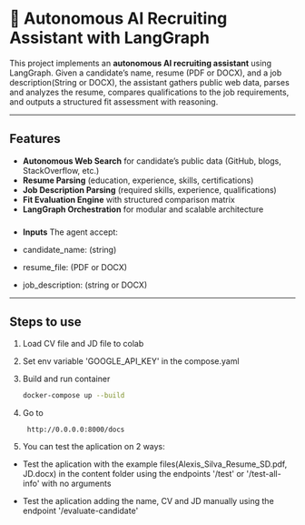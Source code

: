 # 🤖 Autonomous AI Recruiting Assistant with LangGraph

This project implements an **autonomous AI recruiting assistant** using LangGraph. Given a candidate’s name, resume (PDF or DOCX), and a job description(String or DOCX), the assistant gathers public web data, parses and analyzes the resume, compares qualifications to the job requirements, and outputs a structured fit assessment with reasoning.

---

## Features

- **Autonomous Web Search** for candidate’s public data (GitHub, blogs, StackOverflow, etc.)
- **Resume Parsing** (education, experience, skills, certifications)
- **Job Description Parsing** (required skills, experience, qualifications)
- **Fit Evaluation Engine** with structured comparison matrix
- **LangGraph Orchestration** for modular and scalable architecture

###
- **Inputs** The agent accept:
* candidate_name: (string)

* resume_file: (PDF or DOCX)

* job_description: (string or DOCX)

---

## Steps to use

1. Load CV file and JD file to colab

2. Set env variable 'GOOGLE_API_KEY' in the compose.yaml

3. Build and run container 
    ```bash
    docker-compose up --build 
    ```
4. Go to 

        http://0.0.0.0:8000/docs

5. You can test the aplication on 2 ways:

* Test the aplication with the example files(Alexis_Silva_Resume_SD.pdf, JD.docx) in the content folder using the endpoints '/test' or '/test-all-info' with no arguments

* Test the aplication adding the name, CV and JD manually using the endpoint  '/evaluate-candidate'



